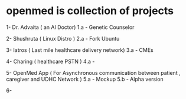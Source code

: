 # openmed is collection of projects 

1- Dr. Advaita ( an AI Doctor)
1.a - Genetic Counselor

2- Shushruta ( Linux Distro )
2.a - Fork Ubuntu

3- Iatros ( Last mile healthcare delivery network)
3.a - CMEs

4- Charing ( healthcare PSTN )
4.a -

5- OpenMed App ( For Asynchronous communication between patient , caregiver and UDHC Network )
5.a - Mockup
5.b - Alpha version

6-
